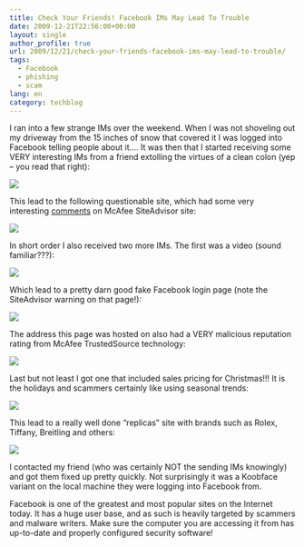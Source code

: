 ```yaml
---
title: Check Your Friends! Facebook IMs May Lead To Trouble
date: 2009-12-21T22:56:00+00:00
layout: single
author_profile: true
url: 2009/12/21/check-your-friends-facebook-ims-may-lead-to-trouble/
tags:
  - Facebook
  - phishing
  - scam
lang: en
category: techblog
---
```

I ran into a few strange IMs over the weekend. When I was not shoveling out my driveway from the 15 inches of snow that covered it I was logged into Facebook telling people about it…. It was then that I started receiving some VERY interesting IMs from a friend extolling the virtues of a clean colon (yep – you read that right):

<div>
</div>

<div>
</div>

<div>
  <div>
    <a href="http://1.bp.blogspot.com/_vaUVXcmC3OI/SzCm__vPeFI/AAAAAAAAAfA/k4KVriE9WAQ/s1600-h/Colon%2BCleanse%2BIM.png" imageanchor="1"><img border="0" src="http://1.bp.blogspot.com/_vaUVXcmC3OI/SzCm__vPeFI/AAAAAAAAAfA/k4KVriE9WAQ/s640/Colon%2BCleanse%2BIM.png" /></a>
  </div>
  
  <p>
    <a name="more"></a>
  </p>
</div>

This lead to the following questionable site, which had some very interesting [comments](http://www.siteadvisor.com/sites/yardhot.com) on McAfee SiteAdvisor site:

<div>
</div>

<div>
  <a href="http://4.bp.blogspot.com/_vaUVXcmC3OI/Sy_0kLQWFEI/AAAAAAAAAdI/M6W-tglH8xY/s1600-h/Colon+Cleanse+Website.png" imageanchor="1"><img border="0" src="http://4.bp.blogspot.com/_vaUVXcmC3OI/Sy_0kLQWFEI/AAAAAAAAAdI/M6W-tglH8xY/s640/Colon+Cleanse+Website.png" /></a>
</div>

<div>
</div>

In short order I also received two more IMs. The first was a video (sound familiar???):

<div>
</div>

<div>
  <a href="http://3.bp.blogspot.com/_vaUVXcmC3OI/Sy_0mrnzSFI/AAAAAAAAAdY/k5vPW6DUYo0/s1600-h/Facebook+Video+IM.png" imageanchor="1"><img border="0" src="http://3.bp.blogspot.com/_vaUVXcmC3OI/Sy_0mrnzSFI/AAAAAAAAAdY/k5vPW6DUYo0/s640/Facebook+Video+IM.png" /></a>
</div>

<div>
</div>

Which lead to a pretty darn good fake Facebook login page (note the SiteAdvisor warning on that page!):

<div>
</div>

<div>
  <a href="http://1.bp.blogspot.com/_vaUVXcmC3OI/Sy_0lUouaUI/AAAAAAAAAdQ/D8QQVLooDkg/s1600-h/FaceBook+Phishing+Page.png" imageanchor="1"><img border="0" src="http://1.bp.blogspot.com/_vaUVXcmC3OI/Sy_0lUouaUI/AAAAAAAAAdQ/D8QQVLooDkg/s640/FaceBook+Phishing+Page.png" /></a>
</div>

<div>
</div>

The address this page was hosted on also had a VERY malicious reputation rating from McAfee TrustedSource technology:

<div>
</div>

<div>
  <a href="http://4.bp.blogspot.com/_vaUVXcmC3OI/Sy_0toEsVWI/AAAAAAAAAdo/M8f5O6s5BAw/s1600-h/TrustedSource+Rep+Page.png" imageanchor="1"><img border="0" src="http://4.bp.blogspot.com/_vaUVXcmC3OI/Sy_0toEsVWI/AAAAAAAAAdo/M8f5O6s5BAw/s640/TrustedSource+Rep+Page.png" /></a>
</div>

<div>
</div>

Last but not least I got one that included sales pricing for Christmas!!! It is the holidays and scammers certainly like using seasonal trends:

<div>
</div>

<div>
  <a href="http://4.bp.blogspot.com/_vaUVXcmC3OI/Sy_0d8RnBYI/AAAAAAAAAdA/SjmrhHbZpqo/s1600-h/Christmas+IM+Scam.png" imageanchor="1"><img border="0" src="http://4.bp.blogspot.com/_vaUVXcmC3OI/Sy_0d8RnBYI/AAAAAAAAAdA/SjmrhHbZpqo/s640/Christmas+IM+Scam.png" /></a>
</div>

<div>
</div>

This lead to a really well done “replicas” site with brands such as Rolex, Tiffany, Breitling and others:

<div>
</div>

<div>
  <a href="http://3.bp.blogspot.com/_vaUVXcmC3OI/Sy_0rfBwolI/AAAAAAAAAdg/1WG6E9tch-E/s1600-h/Fake+Watch+Site.png" imageanchor="1"><img border="0" src="http://3.bp.blogspot.com/_vaUVXcmC3OI/Sy_0rfBwolI/AAAAAAAAAdg/1WG6E9tch-E/s640/Fake+Watch+Site.png" /></a>
</div>

<div>
</div>

I contacted my friend (who was certainly NOT the sending IMs knowingly) and got them fixed up pretty quickly. Not surprisingly it was a Koobface variant on the local machine they were logging into Facebook from.

Facebook is one of the greatest and most popular sites on the Internet today. It has a huge user base, and as such is heavily targeted by scammers and malware writers. Make sure the computer you are accessing it from has up-to-date and properly configured security software!